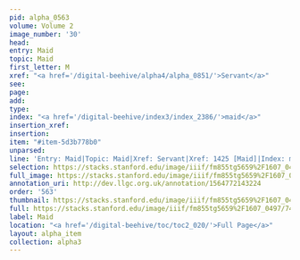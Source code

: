 ```yaml
---
pid: alpha_0563
volume: Volume 2
image_number: '30'
head: 
entry: Maid
topic: Maid
first_letter: M
xref: "<a href='/digital-beehive/alpha4/alpha_0851/'>Servant</a>"
see: 
page: 
add: 
type: 
index: "<a href='/digital-beehive/index3/index_2386/'>maid</a>"
insertion_xref: 
insertion: 
item: "#item-5d3b778b0"
unparsed: 
line: 'Entry: Maid|Topic: Maid|Xref: Servant|Xref: 1425 [Maid]|Index: maid|#item-5d3b778b0'
selection: https://stacks.stanford.edu/image/iiif/fm855tg5659%2F1607_0497/748,3547,2988,536/full/0/default.jpg
full_image: https://stacks.stanford.edu/image/iiif/fm855tg5659%2F1607_0497/full/full/0/default.jpg
annotation_uri: http://dev.llgc.org.uk/annotation/1564772143224
order: '563'
thumbnail: https://stacks.stanford.edu/image/iiif/fm855tg5659%2F1607_0497/748,3547,600,180/250,/0/default.jpg
full: https://stacks.stanford.edu/image/iiif/fm855tg5659%2F1607_0497/748,3547,2988,536/full/0/default.jpg
label: Maid
location: "<a href='/digital-beehive/toc/toc2_020/'>Full Page</a>"
layout: alpha_item
collection: alpha3
---
```

